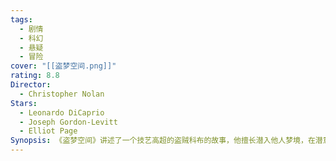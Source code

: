 ```yaml
---
tags:
  - 剧情
  - 科幻
  - 悬疑
  - 冒险
cover: "[[盗梦空间.png]]"
rating: 8.8
Director:
  - Christopher Nolan
Stars:
  - Leonardo DiCaprio
  - Joseph Gordon-Levitt
  - Elliot Page
Synopsis: 《盗梦空间》讲述了一个技艺高超的盗贼科布的故事，他擅长潜入他人梦境，在潜意识中窃取秘密。因被指控谋杀妻子，他成为国际逃犯，无法回家与孩子团聚。一次机会让他能清除罪名，但条件是完成“植入想法”这一不可能的任务。科布组建团队展开行动，他们通过多层梦境深入目标潜意识。在第一层雨夜城市，他们逃避武装反击；在第二层酒店，他们取得目标信任；在第三层雪山堡垒，他们完成了关键的想法植入。在极深层梦境迷失域中，科布面对内心的痛苦，救回了团队并完成任务。然而，这一切对科布来说只是赎罪的过程，因为他始终无法放下已逝的妻子玛尔。尽管如此，科布最终证明，他愿意面对现实，选择回归家庭，与孩子重聚。
---
```

